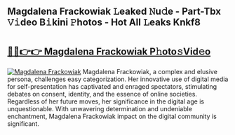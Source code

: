 ## Magdalena Frackowiak 𝙻eaked 𝙽u𝚍e - Part-Tbx 𝚅𝚒deo B𝚒kini 𝙿hotos - Hot All 𝙻eaks Knkf8

# <h2><a href="http://ld1k4o.urlbe.top/?page=Magdalena+Frackowiak">🔗🔗👉👉 Magdalena Frackowiak P𝚑oto𝚜Vid𝚎o</a></h2>

[![Magdalena Frackowiak](https://i.imgur.com/eBuTRDB.gif)](http://ld1k4o.urlbe.top/?page=Magdalena+Frackowiak)
Magdalena Frackowiak, a complex and elusive persona, challenges easy categorization. Her innovative use of digital media for self-presentation has captivated and enraged spectators, stimulating debates on consent, identity, and the essence of online societies. Regardless of her future moves, her significance in the digital age is unquestionable. With unwavering determination and undeniable enchantment, Magdalena Frackowiak impact on the digital community is significant.
